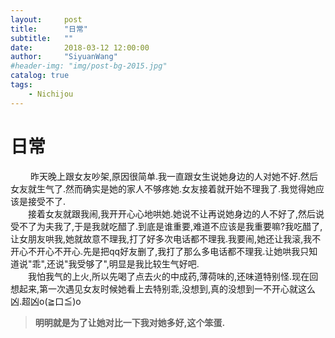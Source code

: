 ```yaml
---
layout:     post
title:      "日常"
subtitle:   ""
date:       2018-03-12 12:00:00
author:     "SiyuanWang"
#header-img: "img/post-bg-2015.jpg"
catalog: true
tags:
    - Nichijou
---
```

# 日常

&emsp;&emsp; 昨天晚上跟女友吵架,原因很简单.我一直跟女生说她身边的人对她不好.然后女友就生气了.然而确实是她的家人不够疼她.女友接着就开始不理我了.我觉得她应该是接受不了.\
&emsp;&emsp;接着女友就跟我闹,我开开心心地哄她.她说不让再说她身边的人不好了,然后说受不了为夫我了,于是我就吃醋了.到底是谁重要,难道不应该是我重要嘛?我吃醋了,让女朋友哄我,她就故意不理我,打了好多次电话都不理我.我要闹,她还让我滚,我不开心不开心不开心.先是把qq好友删了,我打了那么多电话都不理我.让她哄我只知道说"乖",还说"我受够了",明显是我比较生气好吧.\
&emsp;&emsp;我怕我气的上火,所以先喝了点去火的中成药,薄荷味的,还味道特别怪.现在回想起来,第一次遇见女友时候她看上去特别乖,没想到,真的没想到一不开心就这么凶.超凶o(≧口≦)o

>__明明就是为了让她对比一下我对她多好,这个笨蛋.__ 

